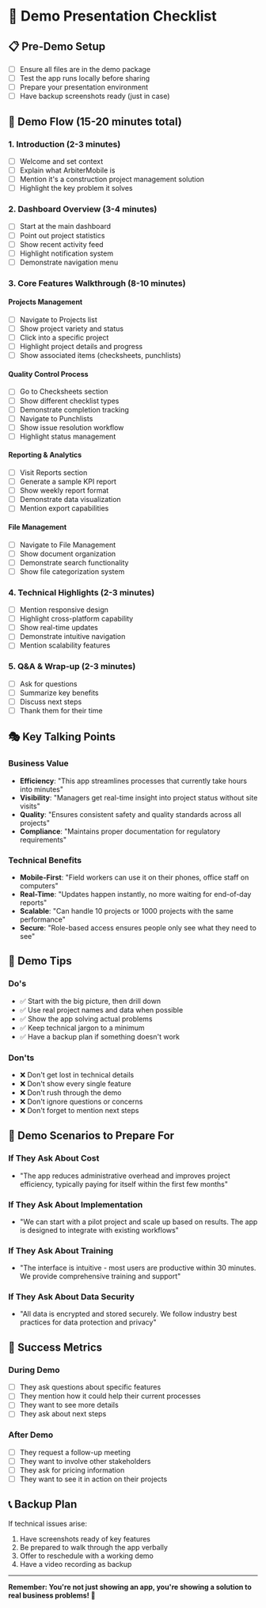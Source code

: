 # 🎯 Demo Presentation Checklist

## 📋 Pre-Demo Setup
- [ ] Ensure all files are in the demo package
- [ ] Test the app runs locally before sharing
- [ ] Prepare your presentation environment
- [ ] Have backup screenshots ready (just in case)

## 🚀 Demo Flow (15-20 minutes total)

### 1. Introduction (2-3 minutes)
- [ ] Welcome and set context
- [ ] Explain what ArbiterMobile is
- [ ] Mention it's a construction project management solution
- [ ] Highlight the key problem it solves

### 2. Dashboard Overview (3-4 minutes)
- [ ] Start at the main dashboard
- [ ] Point out project statistics
- [ ] Show recent activity feed
- [ ] Highlight notification system
- [ ] Demonstrate navigation menu

### 3. Core Features Walkthrough (8-10 minutes)

#### Projects Management
- [ ] Navigate to Projects list
- [ ] Show project variety and status
- [ ] Click into a specific project
- [ ] Highlight project details and progress
- [ ] Show associated items (checksheets, punchlists)

#### Quality Control Process
- [ ] Go to Checksheets section
- [ ] Show different checklist types
- [ ] Demonstrate completion tracking
- [ ] Navigate to Punchlists
- [ ] Show issue resolution workflow
- [ ] Highlight status management

#### Reporting & Analytics
- [ ] Visit Reports section
- [ ] Generate a sample KPI report
- [ ] Show weekly report format
- [ ] Demonstrate data visualization
- [ ] Mention export capabilities

#### File Management
- [ ] Navigate to File Management
- [ ] Show document organization
- [ ] Demonstrate search functionality
- [ ] Show file categorization system

### 4. Technical Highlights (2-3 minutes)
- [ ] Mention responsive design
- [ ] Highlight cross-platform capability
- [ ] Show real-time updates
- [ ] Demonstrate intuitive navigation
- [ ] Mention scalability features

### 5. Q&A & Wrap-up (2-3 minutes)
- [ ] Ask for questions
- [ ] Summarize key benefits
- [ ] Discuss next steps
- [ ] Thank them for their time

## 🎭 Key Talking Points

### Business Value
- **Efficiency**: "This app streamlines processes that currently take hours into minutes"
- **Visibility**: "Managers get real-time insight into project status without site visits"
- **Quality**: "Ensures consistent safety and quality standards across all projects"
- **Compliance**: "Maintains proper documentation for regulatory requirements"

### Technical Benefits
- **Mobile-First**: "Field workers can use it on their phones, office staff on computers"
- **Real-Time**: "Updates happen instantly, no more waiting for end-of-day reports"
- **Scalable**: "Can handle 10 projects or 1000 projects with the same performance"
- **Secure**: "Role-based access ensures people only see what they need to see"

## 🚨 Demo Tips

### Do's
- ✅ Start with the big picture, then drill down
- ✅ Use real project names and data when possible
- ✅ Show the app solving actual problems
- ✅ Keep technical jargon to a minimum
- ✅ Have a backup plan if something doesn't work

### Don'ts
- ❌ Don't get lost in technical details
- ❌ Don't show every single feature
- ❌ Don't rush through the demo
- ❌ Don't ignore questions or concerns
- ❌ Don't forget to mention next steps

## 📱 Demo Scenarios to Prepare For

### If They Ask About Cost
- "The app reduces administrative overhead and improves project efficiency, typically paying for itself within the first few months"

### If They Ask About Implementation
- "We can start with a pilot project and scale up based on results. The app is designed to integrate with existing workflows"

### If They Ask About Training
- "The interface is intuitive - most users are productive within 30 minutes. We provide comprehensive training and support"

### If They Ask About Data Security
- "All data is encrypted and stored securely. We follow industry best practices for data protection and privacy"

## 🎯 Success Metrics

### During Demo
- [ ] They ask questions about specific features
- [ ] They mention how it could help their current processes
- [ ] They want to see more details
- [ ] They ask about next steps

### After Demo
- [ ] They request a follow-up meeting
- [ ] They want to involve other stakeholders
- [ ] They ask for pricing information
- [ ] They want to see it in action on their projects

## 📞 Backup Plan

If technical issues arise:
1. Have screenshots ready of key features
2. Be prepared to walk through the app verbally
3. Offer to reschedule with a working demo
4. Have a video recording as backup

---

**Remember: You're not just showing an app, you're showing a solution to real business problems! 🚀**
